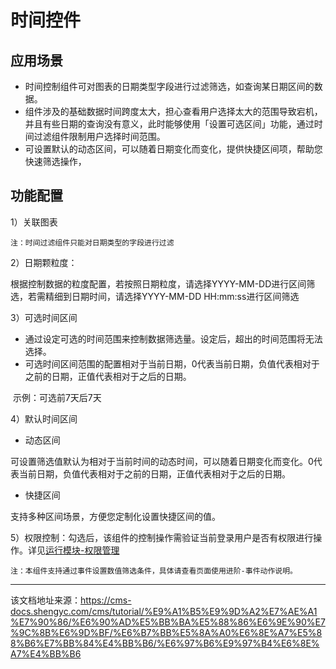 # 时间控件

## 应用场景​

  * 时间控制组件可对图表的日期类型字段进行过滤筛选，如查询某日期区间的数据。
  * 组件涉及的基础数据时间跨度太大，担心查看用户选择太大的范围导致宕机，并且有些日期的查询没有意义，此时能够使用「设置可选区间」功能，通过时间过滤组件限制用户选择时间范围。
  * 可设置默认的动态区间，可以随着日期变化而变化，提供快捷区间项，帮助您快速筛选操作，



## 功能配置​

1）关联图表
    
    
    注：时间过滤组件只能对日期类型的字段进行过滤  
    

2）日期颗粒度：

根据控制数据的粒度配置，若按照日期粒度，请选择YYYY-MM-DD进行区间筛选，若需精细到日期时间，请选择YYYY-MM-DD HH:mm:ss进行区间筛选

3）可选时间区间

  * 通过设定可选的时间范围来控制数据筛选量。设定后，超出的时间范围将无法选择。
  * 可选时间区间范围的配置相对于当前日期，0代表当前日期，负值代表相对于之前的日期，正值代表相对于之后的日期。



​ 示例：可选前7天后7天

4）默认时间区间

  * 动态区间

可设置筛选值默认为相对于当前时间的动态时间，可以随着日期变化而变化。0代表当前日期，负值代表相对于之前的日期，正值代表相对于之后的日期。

  * 快捷区间

支持多种区间场景，方便您定制化设置快捷区间的值。




5）权限控制：勾选后，该组件的控制操作需验证当前登录用户是否有权限进行操作。详见[运行模块-权限管理](/cms/tutorial/页面管理/使用运行模块/权限管理)
    
    
    注：本组件支持通过事件设置数值筛选条件，具体请查看页面使用进阶-事件动作说明。  
    


---

该文档地址来源：https://cms-docs.shengyc.com/cms/tutorial/%E9%A1%B5%E9%9D%A2%E7%AE%A1%E7%90%86/%E6%90%AD%E5%BB%BA%E5%88%86%E6%9E%90%E7%9C%8B%E6%9D%BF/%E6%B7%BB%E5%8A%A0%E6%8E%A7%E5%88%B6%E7%BB%84%E4%BB%B6/%E6%97%B6%E9%97%B4%E6%8E%A7%E4%BB%B6